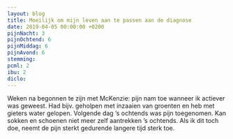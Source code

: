 ```yaml
---
layout: blog
title: Moeilijk om mijn leven aan te passen aan de diagnose
date: 2019-04-05 00:00:00 +0200
pijnNacht: 3
pijnOchtend: 6
pijnMiddag: 6
pijnAvond: 6
stemming: 
pcml: 2
ibu: 2
diclo: 
---
```


Weken na begonnen te zijn met McKenzie: pijn nam toe wanneer ik actiever was geweest. Had bijv. geholpen met inzaaien van groenten en heb met gieters water gelopen. Volgende dag ’s ochtends was pijn toegenomen. Kan sokken en schoenen niet meer zelf aantrekken ’s ochtends. Als ik dit toch doe, neemt de pijn sterkt gedurende langere tijd sterk toe.

